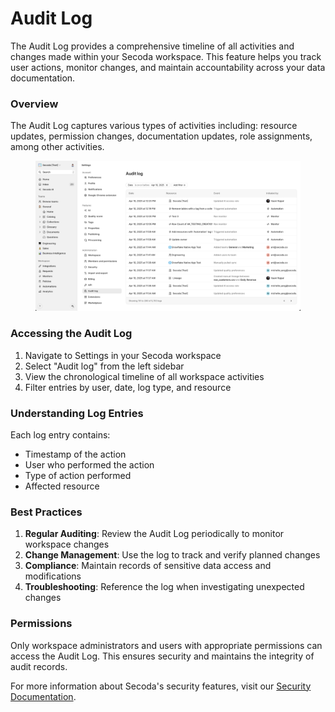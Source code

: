# Audit Log

The Audit Log provides a comprehensive timeline of all activities and changes made within your Secoda workspace. This feature helps you track user actions, monitor changes, and maintain accountability across your data documentation.

### Overview

The Audit Log captures various types of activities including: resource updates, permission changes, documentation updates, role assignments, among other activities.

<figure><img src="../.gitbook/assets/image (1) (1) (1) (1) (1) (1).png" alt=""><figcaption></figcaption></figure>

### Accessing the Audit Log

1. Navigate to Settings in your Secoda workspace
2. Select "Audit log" from the left sidebar
3. View the chronological timeline of all workspace activities
4. Filter entries by user, date, log type, and resource

### Understanding Log Entries

Each log entry contains:

* Timestamp of the action
* User who performed the action
* Type of action performed
* Affected resource

### Best Practices

1. **Regular Auditing**: Review the Audit Log periodically to monitor workspace changes
2. **Change Management**: Use the log to track and verify planned changes
3. **Compliance**: Maintain records of sensitive data access and modifications
4. **Troubleshooting**: Reference the log when investigating unexpected changes

### Permissions

Only workspace administrators and users with appropriate permissions can access the Audit Log. This ensures security and maintains the integrity of audit records.

For more information about Secoda's security features, visit our [Security Documentation](https://docs.secoda.co/security).
